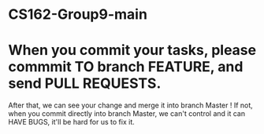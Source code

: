 # CS162-Group9-main
# When you commit your tasks, please commmit TO branch FEATURE, and send PULL REQUESTS. 
After that, we can see your change and merge it into branch Master !
If not, when you commit directly into branch Master, we can't control and it can HAVE BUGS, it'll be hard for us to fix it.
